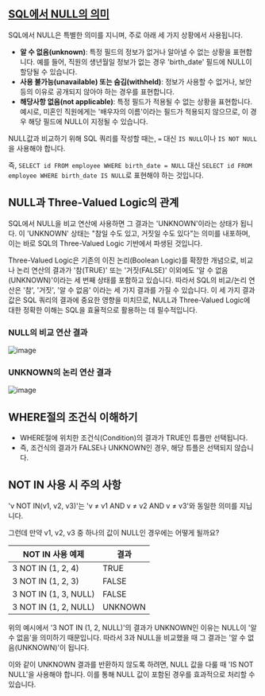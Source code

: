 ## [SQL에서 NULL의 의미](https://www.youtube.com/watch?v=y_7rOoOodCY&list=PLcXyemr8ZeoREWGhhZi5FZs6cvymjIBVe&index=8)

SQL에서 NULL은 특별한 의미를 지니며, 주로 아래 세 가지 상황에서 사용됩니다.

- **알 수 없음(unknown)**: 특정 필드의 정보가 없거나 알아낼 수 없는 상황을 표현합니다. 예를 들어, 직원의 생년월일 정보가 없는 경우 'birth_date' 필드에 NULL이 할당될 수 있습니다.
- **사용 불가능(unavailable) 또는 숨김(withheld)**: 정보가 사용할 수 없거나, 보안 등의 이유로 공개되지 않아야 하는 경우를 표현합니다.
- **해당사항 없음(not applicable)**: 특정 필드가 적용될 수 없는 상황을 표현합니다. 예시로, 미혼인 직원에게는 '배우자의 이름'이라는 필드가 적용되지 않으므로, 이 경우 해당 필드에 NULL이 지정될 수 있습니다.

NULL값과 비교하기 위해 SQL 쿼리를 작성할 때는, `=` 대신 `IS NULL`이나 `IS NOT NULL`을 사용해야 합니다. 

즉, `SELECT id FROM employee WHERE birth_date = NULL` 대신 `SELECT id FROM employee WHERE birth_date IS NULL`로 표현해야 하는 것입니다.

## NULL과 Three-Valued Logic의 관계

SQL에서 NULL을 비교 연산에 사용하면 그 결과는 'UNKNOWN'이라는 상태가 됩니다. 이 'UNKNOWN' 상태는 "참일 수도 있고, 거짓일 수도 있다"는 의미를 내포하며, 이는 바로 SQL의 Three-Valued Logic 기반에서 파생된 것입니다.

Three-Valued Logic은 기존의 이진 논리(Boolean Logic)를 확장한 개념으로, 비교나 논리 연산의 결과가 '참(TRUE)' 또는 '거짓(FALSE)' 이외에도 '알 수 없음(UNKNOWN)'이라는 세 번째 상태를 포함하고 있습니다. 따라서 SQL의 비교/논리 연산은 '참', '거짓', '알 수 없음' 이라는 세 가지 결과를 가질 수 있습니다. 이 세 가지 결과값은 SQL 쿼리의 결과에 중요한 영향을 미치므로, NULL과 Three-Valued Logic에 대한 정확한 이해는 SQL을 효율적으로 활용하는 데 필수적입니다.

### NULL의 비교 연산 결과

![image](https://github.com/velyvelylovely/Database/assets/98696925/d54ee145-ac52-4a21-bae0-ff42f011b765)

### UNKNOWN의 논리 연산 결과

![image](https://github.com/velyvelylovely/Database/assets/98696925/42006c17-82d7-44e7-9687-cfc4022ee983)

## WHERE절의 조건식 이해하기

- WHERE절에 위치한 조건식(Condition)의 결과가 TRUE인 튜플만 선택됩니다. 
- 즉, 조건식의 결과가 FALSE나 UNKNOWN인 경우, 해당 튜플은 선택되지 않습니다.

## NOT IN 사용 시 주의 사항

'v NOT IN(v1, v2, v3)'는 'v ≠ v1 AND v ≠ v2 AND v ≠ v3'와 동일한 의미를 지닙니다.

그런데 만약 v1, v2, v3 중 하나의 값이 NULL인 경우에는 어떻게 될까요?

| NOT IN 사용 예제 | 결과 |
| --- | --- |
| 3 NOT IN (1, 2, 4) | TRUE |
| 3 NOT IN (1, 2, 3) | FALSE |
| 3 NOT IN (1, 3, NULL) | FALSE |
| 3 NOT IN (1, 2, NULL) | UNKNOWN |

위의 예시에서 '3 NOT IN (1, 2, NULL)'의 결과가 UNKNOWN인 이유는 NULL이 '알 수 없음'을 의미하기 때문입니다. 따라서 3과 NULL을 비교했을 때 그 결과는 '알 수 없음(UNKNOWN)'이 됩니다.

이와 같이 UNKNOWN 결과를 반환하지 않도록 하려면, NULL 값을 다룰 때 'IS NOT NULL'을 사용해야 합니다. 이를 통해 NULL 값이 포함된 경우를 효과적으로 처리할 수 있습니다.
